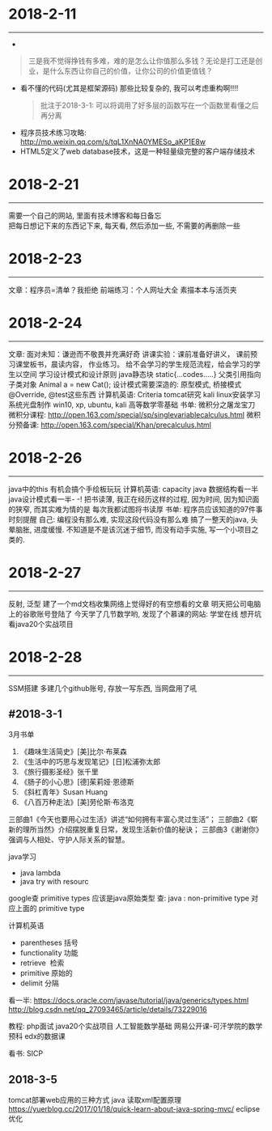 # 2018-2-11
----------------------------

+         
 >三是我不觉得挣钱有多难，难的是怎么让你值那么多钱？无论是打工还是创业，是什么东西让你自己的价值，让你公司的价值更值钱？
+ 看不懂的代码(尤其是框架源码) 那些比较复杂的, 我可以考虑重构啊!!!!
  >批注于2018-3-1: 可以将调用了好多层的函数写在一个函数里看懂之后再分离
+ 程序员技术练习攻略:  http://mp.weixin.qq.com/s/tqL1XnNA0YMESo_aKP1E8w
+ HTML5定义了web database技术，这是一种轻量级完整的客户端存储技术

# 2018-2-21
---------------------------
需要一个自己的网站, 里面有技术博客和每日备忘  
把每日想记下来的东西记下来, 每天看, 然后添加一些, 不需要的再删除一些

# 2018-2-23
---------------------------
文章：程序员=清单？我拒绝
前端练习：个人网址大全
素描本本与活页夹

# 2018-2-24
---------------------------
文章: 面对未知：谦逊而不敬畏并充满好奇
讲课实验：课前准备好讲义， 课前预习课堂板书，晨读内容， 作业练习。
给不会学习的学生规范流程，给会学习的学生以空间
学习设计模式和设计原则
java静态块 static{...codes.....}
父类引用指向子类对象 Animal a = new Cat(); 
设计模式需要深造的: 原型模式, 桥接模式
@Override, @test这些东西
计算机英语: Criteria
tomcat研究
kali linux安装学习
系统光盘制作 win10, xp, ubuntu, kali
高等数学零基础
书单: 微积分之屠龙宝刀
微积分课程: http://open.163.com/special/sp/singlevariablecalculus.html
微积分预备课: http://open.163.com/special/Khan/precalculus.html

# 2018-2-26
-----------------------------------
java中的this
有机会搞个手绘板玩玩
计算机英语: capacity
java 数据结构看一半
java设计模式看一半- -!
把书读薄, 我正在经历这样的过程, 因为时间, 因为知识面的狭窄, 而其实难为情的是 每次我都试图将书读厚
书单: 程序员应该知道的97件事
时刻提醒 自己: 编程没有那么难, 实现这段代码没有那么难
搞了一整天的java, 头晕脑胀, 进度缓慢. 不知道是不是该沉迷于细节, 而没有动手实施, 写一个小项目之类的.

# 2018-2-27
------------------------------------
反射, 泛型
建了一个md文档收集网络上觉得好的有空想看的文章
明天把公司电脑上的谷歌账号登陆了
今天学了几节数学哟, 发现了个慕课的网站: 学堂在线
想开坑看java20个实战项目

# 2018-2-28
------------------------------------
SSM搭建
多建几个github账号, 存放一写东西, 当网盘用了吼

#2018-3-1
------------------------------------
3月书单
01. 《趣味生活简史》[美]比尔·布莱森
02. 《生活中的巧思与发现笔记》[日]松浦弥太郎
03. 《旅行摄影圣经》张千里
04. 《肠子的小心思》[德]茱莉娅·恩德斯
05. 《斜杠青年》Susan Huang
06. 《八百万种走法》[美]劳伦斯·布洛克

三部曲1《今天也要用心过生活》讲述“如何拥有丰富心灵过生活”；
三部曲2《崭新的理所当然》介绍摆脱重复日常，发现生活新价值的秘诀；
三部曲3《谢谢你》强调与人相处、守护人际关系的智慧。

java学习
+ java lambda
+ java try with resourc

google查 primitive types 应该是java原始类型 
查: java : non-primitive type 对应上面的 primitive type

计算机英语
+ parentheses  括号
+ functionality  功能
+ retrieve  检索
+ primitive  原始的
+ delimit 分隔

看一半: 
https://docs.oracle.com/javase/tutorial/java/generics/types.html
http://blog.csdn.net/qq_27093465/article/details/73229016

教程:
php面试
java20个实战项目
人工智能数学基础
网易公开课-可汗学院的数学预科
edx的数据课

看书: SICP

2018-3-5
-----------------------------------------------
tomcat部署web应用的三种方式
java 读取xml配置原理
https://yuerblog.cc/2017/01/18/quick-learn-about-java-spring-mvc/
eclipse优化